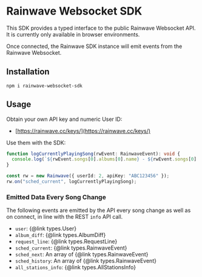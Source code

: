 # Rainwave Websocket SDK

This SDK provides a typed interface to the public Rainwave Websocket API. It is currently only available in browser environments.

Once connected, the Rainwave SDK instance will emit events from the Rainwave Websocket.

## Installation

```
npm i rainwave-websocket-sdk
```

## Usage

Obtain your own API key and numeric User ID:

- [https://rainwave.cc/keys/](https://rainwave.cc/keys/)

Use them with the SDK:

```typescript
function logCurrentlyPlayingSong(rwEvent: RainwaveEvent): void {
  console.log(`${rwEvent.songs[0].albums[0].name} - ${rwEvent.songs[0].title}`);
}

const rw = new Rainwave({ userId: 2, apiKey: "ABC123456" });
rw.on("sched_current", logCurrentlyPlayingSong);
```

### Emitted Data Every Song Change

The following events are emitted by the API every song change as well as on connect, in
line with the REST `info` API call.

- `user`: {@link types.User}
- `album_diff`: {@link types.AlbumDiff}
- `request_line`: {@link types.RequestLine}
- `sched_current`: {@link types.RainwaveEvent}
- `sched_next`: An array of {@link types.RainwaveEvent}
- `sched_history`: An array of {@link types.RainwaveEvent}
- `all_stations_info`: {@link types.AllStationsInfo}
